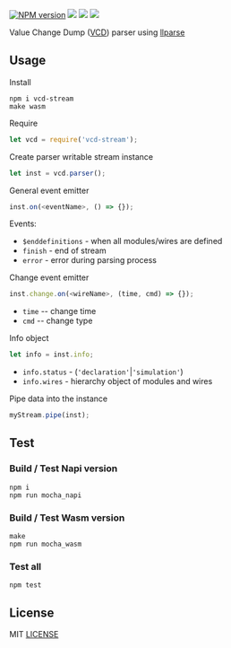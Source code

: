 [![NPM version](https://img.shields.io/npm/v/vcd-stream.svg)](https://www.npmjs.org/package/vcd-stream)
[![](https://github.com/wavedrom/vcd/workflows/Linux/badge.svg)](https://github.com/wavedrom/vcd/actions/workflows/linux.yml)
[![](https://github.com/wavedrom/vcd/workflows/MacOS/badge.svg)](https://github.com/wavedrom/vcd/actions/workflows/macos.yml)
[![](https://github.com/wavedrom/vcd/workflows/Windows/badge.svg)](https://github.com/wavedrom/vcd/actions/workflows/windows.yml)

Value Change Dump ([VCD](https://en.wikipedia.org/wiki/Value_change_dump)) parser using [llparse](https://github.com/nodejs/llparse)

## Usage

Install

```
npm i vcd-stream
make wasm
```

Require

```js
let vcd = require('vcd-stream');
```

Create parser writable stream instance

```js
let inst = vcd.parser();
```

General event emitter

```js
inst.on(<eventName>, () => {});
```

Events:
* `$enddefinitions` - when all modules/wires are defined
* `finish` - end of stream
* `error` - error during parsing process

Change event emitter

```js
inst.change.on(<wireName>, (time, cmd) => {});
```

* `time` -- change time
* `cmd` -- change type

Info object

```js
let info = inst.info;
```

* `info.status` - (`'declaration'`|`'simulation'`)
* `info.wires` - hierarchy object of modules and wires

Pipe data into the instance

```js
myStream.pipe(inst);
```

## Test

### Build / Test Napi version

```
npm i
npm run mocha_napi
```

### Build / Test Wasm version

```
make
npm run mocha_wasm
```

### Test all

```
npm test
```

## License

MIT [LICENSE](LICENSE)
